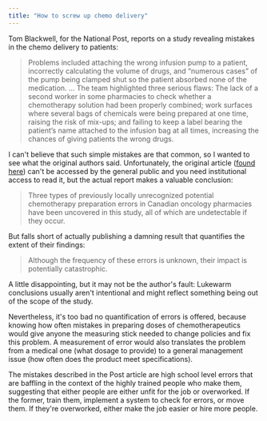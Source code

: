 ```yaml
---
title: "How to screw up chemo delivery"
---
```


Tom Blackwell, for the National Post, reports on a study revealing mistakes in the chemo delivery to patients:

> Problems included attaching the wrong infusion pump to a patient,  incorrectly calculating the volume of drugs, and “numerous cases” of the  pump being clamped shut so the patient absorbed none of the medication. ... The team highlighted three serious flaws: The lack of a second worker in  some pharmacies to check whether a chemotherapy solution had been  properly combined; work surfaces where several bags of chemicals were  being prepared at one time, raising the risk of mix-ups; and failing to  keep a label bearing the patient’s name attached to the infusion bag at  all times, increasing the chances of giving patients the wrong drugs.


I can't believe that such simple mistakes are that common, so I wanted to see what the original authors said. Unfortunately, the original article ([found here](http://opp.sagepub.com/content/early/2013/02/01/1078155212473000.full)) can't be accessed by the general public and you need institutional access to read it, but the actual report makes a valuable conclusion:
[]()

> Three types of previously locally unrecognized potential chemotherapy  preparation errors in Canadian oncology pharmacies have                      been uncovered in this study, all of which are  undetectable if they occur.

But falls short of actually publishing a damning result that quantifies the extent of their findings:

> Although the frequency of these errors is  unknown,                      their impact is potentially catastrophic.

A little disappointing, but it may not be the author's fault: Lukewarm conclusions usually aren't intentional and might reflect something being out of the scope of the study.

Nevertheless, it's too bad no quantification of errors is offered, because knowing how often mistakes in preparing doses of chemotherapeutics would give anyone the measuring stick needed to change policies and fix this problem. A measurement of error would also translates the problem from a medical one (what dosage to provide) to a general management issue (how often does the product meet specifications).

The mistakes described in the Post article are high school level errors that are baffling in the context of the highly trained people who make them, suggesting that either people are either unfit for the job or overworked. If the former, train them, implement a system to check for errors, or move them. If they're overworked, either make the job easier or hire more people. 




